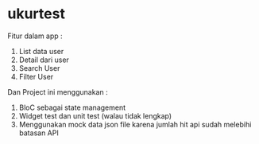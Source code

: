 # ukurtest

Fitur dalam app : 
1. List data user
2. Detail dari user
3. Search User
4. Filter User

Dan Project ini menggunakan : 
1. BloC sebagai state management
2. Widget test dan unit test (walau tidak lengkap)
3. Menggunakan mock data json file karena jumlah hit api sudah melebihi batasan API